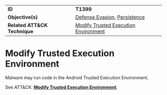 |||
|---------|------------------------|
|**ID**|**T1399**|
|**Objective(s)**| [Defense Evasion](https://github.com/MBCProject/mbc-markdown/tree/master/defense-evasion), [Persistence](https://github.com/MBCProject/mbc-markdown/tree/master/persistence)|
|**Related ATT&CK Technique**|[Modify Trusted Execution Environment](https://attack.mitre.org/techniques/T1399)|


Modify Trusted Execution Environment
====================================
Malware may run code in the Android Trusted Execution Environment. 

See ATT&CK: [**Modify Trusted Execution Environment**](https://attack.mitre.org/techniques/T1399).